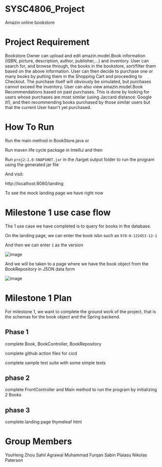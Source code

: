 # SYSC4806_Project
Amazin online bookstore

# Project Requirement

Bookstore Owner can upload and edit amazin.model.Book information (ISBN, picture, description, author, publisher,...) and inventory. 
User can search for, and browse through, the books in the bookstore, sort/filter them based on the above information. 
User can then decide to purchase one or many books by putting them in the Shopping Cart and proceeding to Checkout. 
The purchase itself will obviously be simulated, but purchases cannot exceed the inventory. 
User can also view amazin.model.Book Recommendations based on past purchases. 
This is done by looking for users whose purchases are most similar (using Jaccard distance: Google it!), and then recommending books purchased by those similar users but that the current User hasn't yet purchased.

# How To Run

Run the main method in BookStore.java or

Run maven life cycle package in IntelliJ and then

Run `proj2-1.0-SNAPSHOT.jar` in the /target output folder to run the program using the generated jar file

And visit:

http://localhost:8080/landing

To see the mock landing page we have right now

# Milestone 1 use case flow

The 1 use case we have completed is to query for books in the database.

On the landing page, we can enter the book isbn such as `978-0-122453-12-1`

And then we can enter `1` as the version

![image](https://user-images.githubusercontent.com/60205850/223818456-ab4f3417-ff75-4593-baa8-471ead14638c.png)

And we will be taken to a page where we have the book object from the BookRepository in JSON data form

![image](https://user-images.githubusercontent.com/60205850/223817964-b267d204-4533-49f8-ae9d-353e917ea1fc.png)

# Milestone 1 Plan

For milestone 1, we want to complete the ground work of the project, that is the schemas for the book object and the Spring backend.

## Phase 1

complete Book, BookController, BookRepository

complete github action files for cicd

complete sample test suite with some simple tests

## phase 2

complete FrontController and Main method to run the program by initializing 2 Books

## phase 3

complete landing page thymeleaf html

# Group Members

YouHeng Zhou
Sahil Agrawal
Muhammad Furqan
Sabin Plaiasu
Nikolas Paterson
